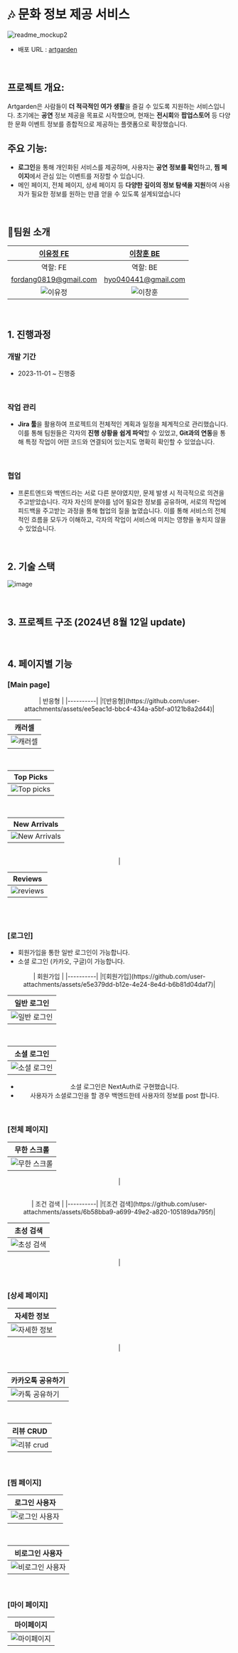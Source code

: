 # 🎶 문화 정보 제공 서비스 

![readme_mockup2](https://user-images.githubusercontent.com/112460466/210706312-6a44b60d-a42e-4210-b334-9e5983f70fb3.png)

- 배포 URL : [artgarden](https://artgarden.co.kr/ ) 

<br>

## 프로젝트 개요:
Artgarden은 사람들이 **더 적극적인 여가 생활**을 즐길 수 있도록 지원하는 서비스입니다. 초기에는 **공연** 정보
제공을 목표로 시작했으며, 현재는 **전시회**와 **팝업스토어** 등 다양한 문화 이벤트 정보를 종합적으로 제공하는
플랫폼으로 확장했습니다.

## 주요 기능:
- **로그인**을 통해 개인화된 서비스를 제공하며, 사용자는 **공연 정보를 확인**하고, **찜 페이지**에서 관심 있는
이벤트를 저장할 수 있습니다.
- 메인 페이지, 전체 페이지, 상세 페이지 등 **다양한 깊이의 정보 탐색을 지원**하여 사용자가 필요한 정보를
원하는 만큼 얻을 수 있도록 설계되었습니다
<br>

## 🙉팀원 소개

<div align="center">

|            [이유정 FE](https://github.com/FordangIT)            |           [이창훈 BE](https://github.com/ChangHoon97)            |
| :-------------------------------------------------------------: | :--------------------------------------------------------------: |
|                      역할: FE                   |                      역할: BE                    |
|                      fordang0819@gmail.com                      |                       hyo040441@gmail.com                        |
| ![이유정](https://avatars.githubusercontent.com/u/93567754?v=4) | ![이창훈](https://avatars.githubusercontent.com/u/118735836?v=4) |

</div>

<br>

## 1. 진행과정 

### 개발 기간

- 2023-11-01 ~ 진행중
 
<br>

### 작업 관리

- **Jira 툴**을 활용하여 프로젝트의 전체적인 계획과 일정을 체계적으로 관리했습니다. 이를 통해 팀원들은
각자의 **진행 상황을 쉽게 파악**할 수 있었고, **Git과의 연동**을 통해 특정 작업이 어떤 코드와 연결되어 있는지도
명확히 확인할 수 있었습니다.

<br>

### 협업 
- 프론트엔드와 백엔드라는 서로 다른 분야였지만, 문제 발생 시 적극적으로 의견을 주고받았습니다. 각자
자신의 분야를 넘어 필요한 정보를 공유하며, 서로의 작업에 피드백을 주고받는 과정을 통해 협업의 질을
높였습니다. 이를 통해 서비스의 전체적인 흐름을 모두가 이해하고, 각자의 작업이 서비스에 미치는 영향을
놓치지 않을 수 있었습니다.

<br>

## 2. 기술 스택 
![image](https://github.com/FordangIT/Artgarden/assets/93567754/e7d3e996-3b64-4c3d-aae8-4168993a9ae6)

<br>


## 3. 프로젝트 구조 (2024년 8월 12일 update)


<br>


## 4. 페이지별 기능

### [Main page]

<div align="center">
| 반응형 |
|----------|
|![반응형](https://github.com/user-attachments/assets/ee5eac1d-bbc4-434a-a5bf-a0121b8a2d44)|

<br>

| 캐러셀 |
|----------|
|![캐러셀](https://github.com/user-attachments/assets/36f62c20-02bc-4434-81b4-82e60ef32eec)|

<br>

| Top Picks |
|----------|
|![Top picks](https://github.com/user-attachments/assets/fd56a7ab-4ae6-4a52-9216-71a1e963bc65)|

<br>

| New Arrivals |
|----------|
|![New Arrivals](https://github.com/user-attachments/assets/d6d9db8e-8745-49e5-a95f-885a67982b32)

<br>
|

| Reviews |
|----------|
|![reviews](https://github.com/user-attachments/assets/fc529382-a4ea-49af-b989-bd1e8ef4e928)|

<br>

</div>
<br>

### [로그인]

- 회원가입을 통한 일반 로그인이 가능합니다.
- 소셜 로그인 (카카오, 구글)이 가능합니다.
  
<div align="center">
| 회원가입 |
|----------|
|![회원가입](https://github.com/user-attachments/assets/e5e379dd-b12e-4e24-8e4d-b6b81d04daf7)|

<br>

| 일반 로그인 |
|----------|
|![일반 로그인](https://github.com/user-attachments/assets/474089f5-1d23-4cc1-971c-cbd17d80b58b)|

<br>

| 소셜 로그인 |
|----------|
|![소셜 로그인](https://github.com/user-attachments/assets/0165a9da-61fb-47c2-b3cd-7c8a3e8b5834)|

- 소셜 로그인은 NextAuth로 구현했습니다.
- 사용자가 소셜로그인을 할 경우 백엔드한테 사용자의 정보를 post 합니다. 
<br>

</div>

### [전체 페이지]

<div align="center">

| 무한 스크롤 |
|----------|
|![무한 스크롤](https://github.com/user-attachments/assets/692af0dc-8e74-4b59-95b0-8580f618978a)
|

<br>
| 조건 검색 |
|----------|
|![조건 검색](https://github.com/user-attachments/assets/6b58bba9-a699-49e2-a820-105189da795f)|

<br>

| 초성 검색 |
|----------|
|![초성 검색](https://github.com/user-attachments/assets/fa061275-d722-4db7-83a1-47fadf40a6e4)
|

<br>
</div>

### [상세 페이지]

<div align="center">
  
| 자세한 정보 |
|----------|
|![자세한 정보](https://github.com/user-attachments/assets/89c40875-accb-44c3-a4b4-18be89d76eb4)
|

<br>

| 카카오톡 공유하기 |
|----------|
|![카톡 공유하기](https://github.com/user-attachments/assets/028be251-f8a6-4664-8895-c6f8af56bb65)|

<br>

| 리뷰 CRUD |
|----------|
|![리뷰 crud](https://github.com/user-attachments/assets/678276dd-6880-4d9e-8779-d017404964ba)|

<br>

</div>

### [찜 페이지]

<div align="center">

| 로그인 사용자 |
|----------|
|![로그인 사용자](https://github.com/user-attachments/assets/c7d95b86-fff7-4056-a98f-5baca1f0091e)|

<br>

| 비로그인 사용자 |
|----------|
|![비로그인 사용자](https://github.com/user-attachments/assets/0aecd601-548d-4761-96be-7d7ec9a9a441)|

<br>

</div>

### [마이 페이지]

<div align="center">

| 마이페이지 |
|----------|
|![마이페이지](https://github.com/user-attachments/assets/caf82350-3937-411c-a88a-b205f020bd89)|

<br>

</div>

